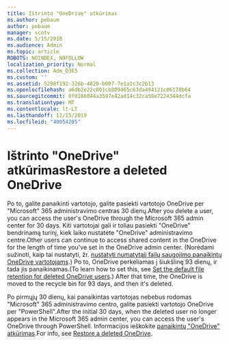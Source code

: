 ```yaml
---
title: Ištrinto "OneDrive" atkūrimas
ms.author: pebaum
author: pebaum
manager: scotv
ms.date: 5/15/2018
ms.audience: Admin
ms.topic: article
ROBOTS: NOINDEX, NOFOLLOW
localization_priority: Normal
ms.collection: Adm_O365
ms.custom: ''
ms.assetid: 5298f192-326b-4820-b007-7e1a1c3c2b13
ms.openlocfilehash: a6db2e22c001cb809465c63da494121c06178b64
ms.sourcegitcommit: 0f0186044a3597e42ad14c32ca58e7224344dcfa
ms.translationtype: MT
ms.contentlocale: lt-LT
ms.lasthandoff: 12/15/2019
ms.locfileid: "40054205"
---
```

# <a name="restore-a-deleted-onedrive"></a><span data-ttu-id="487dc-102">Ištrinto "OneDrive" atkūrimas</span><span class="sxs-lookup"><span data-stu-id="487dc-102">Restore a deleted OneDrive</span></span>

<span data-ttu-id="487dc-103">Po to, galite panaikinti vartotojo, galite pasiekti vartotojo OneDrive per "Microsoft" 365 administravimo centras 30 dienų.</span><span class="sxs-lookup"><span data-stu-id="487dc-103">After you delete a user, you can access the user's OneDrive through the Microsoft 365 admin center for 30 days.</span></span> <span data-ttu-id="487dc-104">Kiti vartotojai gali ir toliau pasiekti "OneDrive" bendrinamą turinį, kiek laiko nustatėte "OneDrive" administravimo centre.</span><span class="sxs-lookup"><span data-stu-id="487dc-104">Other users can continue to access shared content in the OneDrive for the length of time you've set in the OneDrive admin center.</span></span> <span data-ttu-id="487dc-105">(Norėdami sužinoti, kaip tai nustatyti, žr. [nustatyti numatytąjį failų saugojimo panaikintų OneDrive vartotojams](https://go.microsoft.com/fwlink/?linkid=874267).) Po to, OneDrive perkeliamas į šiukšlinę 93 dienų, ir tada jis panaikinamas.</span><span class="sxs-lookup"><span data-stu-id="487dc-105">(To learn how to set this, see [Set the default file retention for deleted OneDrive users](https://go.microsoft.com/fwlink/?linkid=874267).) After that time, the OneDrive is moved to the recycle bin for 93 days, and then it's deleted.</span></span>
  
<span data-ttu-id="487dc-106">Po pirmųjų 30 dienų, kai panaikintas vartotojas nebebus rodomas "Microsoft" 365 administravimo centro, galite pasiekti vartotojo OneDrive per "PowerShell".</span><span class="sxs-lookup"><span data-stu-id="487dc-106">After the initial 30 days, when the deleted user no longer appears in the Microsoft 365 admin center, you can access the user's OneDrive through PowerShell.</span></span> <span data-ttu-id="487dc-107">Informacijos ieškokite [panaikintų "OneDrive" atkūrimas](https://go.microsoft.com/fwlink/?linkid=874269).</span><span class="sxs-lookup"><span data-stu-id="487dc-107">For info, see [Restore a deleted OneDrive](https://go.microsoft.com/fwlink/?linkid=874269).</span></span>
  

